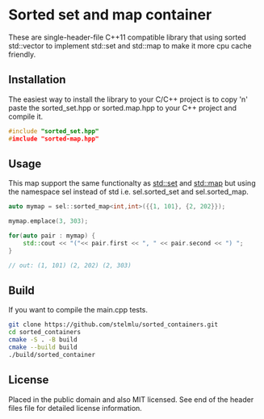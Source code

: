 Sorted set and map container
============================

These are single-header-file C++11 compatible library that using sorted std::vector to implement std::set and std::map to make it more cpu cache friendly.

Installation
------------

The easiest way to install the library to your C/C++ project is to copy 'n' paste the sorted_set.hpp or sorted.map.hpp to your C++ project and compile it.

```c++
#include "sorted_set.hpp"
#imclude "sorted-map.hpp"
```

Usage
-----

This map support the same functionalty as [std::set](https://en.cppreference.com/w/cpp/container/set) and [std::map](https://en.cppreference.com/w/cpp/container/map) but using the namespace sel instead of std i.e. sel.sorted_set and sel.sorted_map.

```c++
auto mymap = sel::sorted_map<int,int>({{1, 101}, {2, 202}});

mymap.emplace(3, 303);

for(auto pair : mymap) {
    std::cout << "("<< pair.first << ", " << pair.second << ") ";
}

// out: (1, 101) (2, 202) (2, 303)
```

Build
-----

If you want to compile the main.cpp tests.

```bash
git clone https://github.com/stelmlu/sorted_containers.git
cd sorted_containers
cmake -S . -B build
cmake --build build
./build/sorted_container
```

License
-------

Placed in the public domain and also MIT licensed. See end of the header files file for detailed license information.

